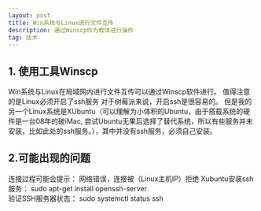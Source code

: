 ```yaml
---
layout: post
title: Win系统与Linux进行文件互传
description: 通过Winscp作为载体进行操作
tag: 技术
---
```


## 1. 使用工具Winscp
Win系统与Linux在局域网内进行文件互传可以通过Winscp软件进行。
值得注意的是Linux必须开启了ssh服务 对于树莓派来说，开启ssh是很容易的。
但是我的另一个Linux系统是XUbuntu（可以理解为小体积的Ubuntu，由于搭载系统的硬件是一台08年的破iMac, 
尝试Ubuntu无果后选择了替代系统，所以有些服务并未安装，比如此处的ssh服务。），其中并没有ssh服务，必须自己安装。
## 2.可能出现的问题
连接过程可能会提示：
网络错误，连接被（Linux主机IP）拒绝 
Xubuntu安装ssh服务： 
sudo apt-get install openssh-server  
验证SSH服务器状态： 
sudo systemctl status ssh   